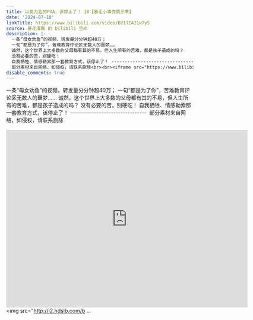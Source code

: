 ```yaml
---
title: 以爱为名的PUA，该停止了！ 10【暴走小事件第三季】
date: '2024-07-18'
linkTitle: https://www.bilibili.com/video/BV17E421w7yS
source: 暴走漫画 的 bilibili 空间
description: |-
  一条“母女劝鱼”的视频，转发量分分钟超40万；
  一句“都是为了你”，苦难教育评论区无数人的噩梦……
  诚然，这个世界上大多数的父母都有其的不易，但人生所有的苦难，都是孩子造成的吗？
  没有必要的苦，别硬吃！
  自我牺牲、情感勒索那一套教育方式，该停止了！ --------------------------------&nbsp;
  部分素材来自网络，如侵权，请联系删除<br><br><iframe src="https://www.bilibili.com/blackboard/html5mobileplayer.html?aid=1656298425&amp;high_quality=1&amp;autoplay=0" width="650" height="477" scrolling="no" border="0" frameborder="no" framespacing="0" allowfullscreen="true" referrerpolicy="no-referrer"></iframe><br><img src="http://i2.hdslb.com/b ...
disable_comments: true
---
```

一条“母女劝鱼”的视频，转发量分分钟超40万；
一句“都是为了你”，苦难教育评论区无数人的噩梦……
诚然，这个世界上大多数的父母都有其的不易，但人生所有的苦难，都是孩子造成的吗？
没有必要的苦，别硬吃！
自我牺牲、情感勒索那一套教育方式，该停止了！ --------------------------------&nbsp;
部分素材来自网络，如侵权，请联系删除<br><br><iframe src="https://www.bilibili.com/blackboard/html5mobileplayer.html?aid=1656298425&amp;high_quality=1&amp;autoplay=0" width="650" height="477" scrolling="no" border="0" frameborder="no" framespacing="0" allowfullscreen="true" referrerpolicy="no-referrer"></iframe><br><img src="http://i2.hdslb.com/b ...